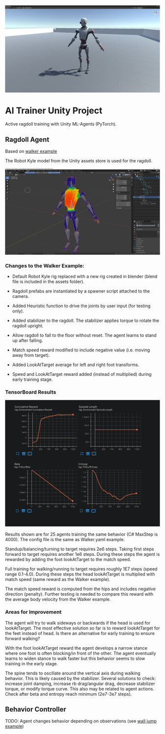 ![Ragdoll Screenshot](/docs/RagdollScreenshot.png)

# AI Trainer Unity Project

Active ragdoll training with Unity ML-Agents (PyTorch). 

## Ragdoll Agent

Based on [walker example](https://github.com/Unity-Technologies/ml-agents/blob/main/docs/Learning-Environment-Examples.md)

The Robot Kyle model from the Unity assets store is used for the ragdoll.

![RobotKyleBlend Image](/docs/RobotKyleBlend.png)

### Changes to the Walker Example:

* Default Robot Kyle rig replaced with a new rig created in blender (blend file is included in the assets folder).

* Ragdoll prefabs are instantiated by a spawner script attached to the camera.

* Added Heuristic function to drive the joints by user input (for testing only).

* Added stabilizer to the ragdoll. The stabilizer applies torque to rotate the ragdoll upright.

* Allow ragdoll to fall to the floor without reset. The agent learns to stand up after falling.

* Match speed reward modified to include negative value (i.e. moving away from target).

* Added LookAtTarget average for left and right foot transforms.

* Speed and LookAtTarget reward added (instead of multiplied) during early training stage.

### TensorBoard Results

![TensorBoard Image](/docs/RagdollTensor.png)

Results shown are for 25 agents training the same behavior (C# MaxStep is 4000). 
The config file is the same as Walker.yaml example.

Standup/balancing/turning to target requires 2e6 steps. Taking first steps forward to target requires another 1e6 steps.
During these steps the agent is rewarded by adding the foot lookAtTarget to the match speed. 

Full training for walking/running to target requires roughly 1E7 steps (speed range 0.1-4.0). During these steps 
the head lookAtTarget is multiplied with match speed (same reward as the Walker example).

The match speed reward is computed from the hips and includes negative direction (penalty). Further testing is needed 
to compare this reward with the average body velocity from the Walker example.

### Areas for Improvement

The agent will try to walk sideways or backwards if the head is used for lookAtTarget. 
The most effective solution so far is to reward lookAtTarget for the feet instead of head. 
Is there an alternative for early training to ensure forward walking?

With the foot lookAtTarget reward the agent develops a narrow stance where one foot is often blocking/in front of the other. 
The agent eventually learns to widen stance to walk faster but this behavior seems to slow training in the early stage.

The spine tends to oscillate around the vertical axis during walking behavior. This is likely caused by the stabilizer. 
Several solutions to check: increase joint damping, increase rb drag/angular drag, decrease stabilizer torque, or modify torque curve.
This also may be related to agent actions. Check after beta and entropy reach minimum (2e7-3e7 steps).

## Behavior Controller

TODO: Agent changes behavior depending on observations (see [wall jump example](https://github.com/Unity-Technologies/ml-agents/blob/main/docs/Learning-Environment-Examples.md))
